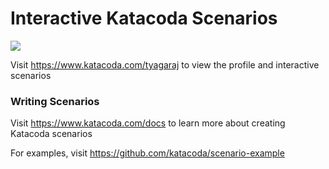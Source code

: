 # Interactive Katacoda Scenarios

[![](http://shields.katacoda.com/katacoda/tyagaraj/count.svg)](https://www.katacoda.com/tyagaraj "Get your profile on Katacoda.com")

Visit https://www.katacoda.com/tyagaraj to view the profile and interactive scenarios

### Writing Scenarios
Visit https://www.katacoda.com/docs to learn more about creating Katacoda scenarios

For examples, visit https://github.com/katacoda/scenario-example
